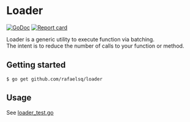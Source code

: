 # Loader

[![GoDoc](https://godoc.org/github.com/rafaelsq/loader?status.svg)](http://godoc.org/github.com/rafaelsq/loader) [![Report card](https://goreportcard.com/badge/github.com/rafaelsq/loader)](https://goreportcard.com/report/github.com/rafaelsq/loader)

Loader is a generic utility to execute function via batching.  
The intent is to reduce the number of calls to your function or method.

## Getting started

```$ go get github.com/rafaelsq/loader```

## Usage

See [loader_test.go](https://github.com/rafaelsq/loader/blob/master/loader_test.go)
